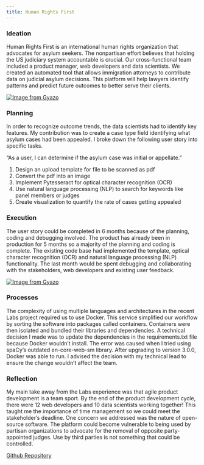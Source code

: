 ```yaml
---
title: Human Rights First
---
```



### Ideation

Human Rights First is an international human rights organization that advocates for asylum seekers. The nonpartisan effort believes that holding the US judiciary system accountable is crucial. Our cross-functional team included a product manager, web developers and data scientists. We created an automated tool that allows immigration attorneys to contribute data on judicial asylum decisions. This platform will help lawyers identify patterns and predict future outcomes to better serve their clients.

[![Image from Gyazo](https://i.gyazo.com/905f197cff1a96d817f0159164a62651.png)](https://gyazo.com/905f197cff1a96d817f0159164a62651)

### Planning

In order to recognize outcome trends, the data scientists had to identify key features. My contribution was to create a case type field identifying what asylum cases had been appealed. I broke down the following user story into specific tasks.

“As a user, I can determine if the asylum case was initial or appellate.”

1. Design an upload template for file to be scanned as pdf
2. Convert the pdf into an image
3. Implement Pytesseract for optical character recognition (OCR)
4. Use natural language processing (NLP) to search for keywords like panel members or judges
5. Create visualization to quantify the rate of cases getting appealed

### Execution

The user story could be completed in 6 months because of the planning, coding and debugging involved. The product has already been in production for 5 months so a majority of the planning and coding is complete. The existing code base had implemented the template, optical character recognition (OCR) and natural language processing (NLP) functionality. The last month would be spent debugging and collaborating with the stakeholders, web developers and existing user feedback.


[![Image from Gyazo](https://i.gyazo.com/9140848931b1b7d3e536670496aa638d.png)](https://gyazo.com/9140848931b1b7d3e536670496aa638d)

### Processes

The complexity of using multiple languages and architectures in the recent Labs project required us to use Docker. This service simplified our workflow by sorting the software into packages called containers. Containers were then isolated and bundled their libraries and dependencies. A technical decision I made was to update the dependencies in the requirements.txt file because Docker wouldn’t install. The error was caused when I tried using spaCy’s outdated en-core-web-sm library. After upgrading to version 3.0.0, Docker was able to run. I advised the decision with my technical lead to ensure the change wouldn’t affect the team.

### Reflection

My main take away from the Labs experience was that agile product development is a team sport. By the end of the product development cycle, there were 12 web developers and 10 data scientists working together! This taught me the importance of time management so we could meet the stakeholder’s deadline. One concern we addressed was the nature of open-source software. The platform could become vulnerable to being used by partisan organizations to advocate for the removal of opposite party-appointed judges. Use by third parties is not something that could be controlled.

[Github Repository](https://github.com/Lambda-School-Labs/human-rights-first-asylum-ds-a)
